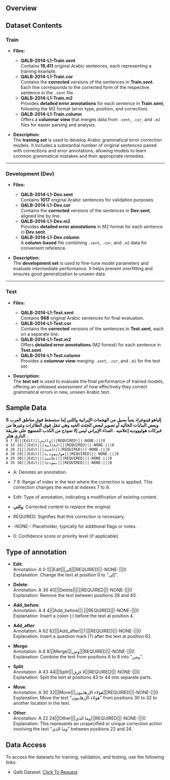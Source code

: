 ## Overview  

## Dataset Contents

### Train
- **Files:**
  - **QALB-2014-L1-Train.sent**  
    Contains **19,411** original Arabic sentences, each representing a training example.
  - **QALB-2014-L1-Train.cor**  
    Contains the **corrected** versions of the sentences in **Train.sent**. Each line corresponds to the corrected form of the respective sentence in the `.sent` file.
  - **QALB-2014-L1-Train.m2**  
    Provides **detailed error annotations** for each sentence in **Train.sent**, following the M2 format (error type, position, and correction).
  - **QALB-2014-L1-Train.column**  
    Offers a **columnar view** that merges data from `.sent`, `.cor`, and `.m2` files for easier parsing and analysis.

- **Description:**  
  The **training set** is used to develop Arabic grammatical error correction models. It includes a substantial number of original sentences paired with corrections and error annotations, allowing models to learn common grammatical mistakes and their appropriate remedies.

---

### Development (Dev)
- **Files:**
  - **QALB-2014-L1-Dev.sent**  
    Contains **1017** original Arabic sentences for validation purposes.
  - **QALB-2014-L1-Dev.cor**  
    Contains the **corrected** versions of the sentences in **Dev.sent**, aligned line by line.
  - **QALB-2014-L1-Dev.m2**  
    Provides **detailed error annotations** in M2 format for each sentence in **Dev.sent**.
  - **QALB-2014-L1-Dev.column**  
    A **column-based** file combining `.sent`, `.cor`, and `.m2` data for convenient reference.

- **Description:**  
  The **development set** is used to fine-tune model parameters and evaluate intermediate performance. It helps prevent overfitting and ensures good generalization to unseen data.

---

### Test
- **Files:**
  - **QALB-2014-L1-Test.sent**  
    Contains **968** original Arabic sentences for final evaluation.
  - **QALB-2014-L1-Test.cor**  
    Contains the **corrected** versions of the sentences in **Test.sent**, each on a separate line.
  - **QALB-2014-L1-Test.m2**  
    Offers **detailed error annotations** (M2 format) for each sentence in **Test.sent**.
  - **QALB-2014-L1-Test.column**  
    Provides a **columnar view** merging `.sent`, `.cor`, and `.m2` for the test set.


- **Description:**  
  The **test set** is used to evaluate the final performance of trained models, offering an unbiased assessment of how effectively they correct grammatical errors in new, unseen Arabic text.

## Sample Data


**S إلياهو فينوغراد يتنبأ بسيل من الهجمات الإيرانية واللني إما ستسقط فوق مناطق العرب وبعض البنايات الخاليه أو تصوير لبعض الجثث الحيه وهي تنقل فوق الطائرات وغيرها من فبركات هوليووديه إعلاميه . العداء الإيراني ليس إلا نموذج من الكذب الممنهج على طريقة النازي هتلر .**  
`A 7 8|||Edit|||والتي|||REQUIRED|||-NONE-|||0`  
`A 15 16|||Edit|||الخالية|||REQUIRED|||-NONE-|||0`  
`A 20 21|||Edit|||الحية|||REQUIRED|||-NONE-|||0`  
`A 28 29|||Edit|||هوليوودية|||REQUIRED|||-NONE-|||0`  
`A 29 30|||Edit|||إعلامية|||REQUIRED|||-NONE-|||0`  
`A 35 36|||Edit|||نموذجا|||REQUIRED|||-NONE-|||0`  

* A: Denotes an annotation.

* 7 8: Range of index in the text where the correction is applied. This correction changes the word at indexes 7 to 8.

* Edit: Type of annotation, indicating a modification of existing content.  

* <span dir="ltr">**والتي**: Corrected content to replace the original.</span>

* REQUIRED: Signifies that this correction is necessary.  

* -NONE-: Placeholder, typically for additional flags or notes.    

* 0: Confidence score or priority level (if applicable).    

## Type of annotation 
- **Edit**:  
Annotation: A 0 1|||Edit|||إلى|||REQUIRED|||-NONE-|||0  
Explanation: Change the text at position 0 to "إلى".  

- **Delete**:  
Annotation: A 39 40|||Delete||||||REQUIRED|||-NONE-|||0  
Explanation: Remove the text between positions 39 and 40.  

- **Add_before**:  
Annotation: A 4 4|||Add_before|||:|||REQUIRED|||-NONE-|||0  
Explanation: Insert a colon (:) before the text at position 4.  

- **Add_after**:  
Annotation: A 62 62|||Add_after|||؟|||REQUIRED|||-NONE-|||0  
Explanation: Insert a question mark (?) after the text at position 62.  

- **Merge**:  
Annotation: A 6 8|||Merge|||ومن|||REQUIRED|||-NONE-|||0  
Explanation: Combine the text from positions 6 to 8 into "ومن".  

- **Split**:  
Annotation: A 43 44|||Split|||لا فرق|||REQUIRED|||-NONE-|||0  
Explanation: Split the text at positions 43 to 44 into separate parts.  

- **Move**:  
Annotation: A 30 32|||Move|||هؤلاء الإرهابيون|||REQUIRED|||-NONE-|||0  
Explanation: Move the text "هؤلاء الإرهابيون" from positions 30 to 32 to another location in the text.  

- **Other**:  
Annotation: A 22 24|||Other|||وما الذي|||REQUIRED|||-NONE-|||0  
Explanation: This represents an unspecified or unique correction action involving the text "وما الذي" between positions 22 and 24.  




## Data Access
To access the datasets for training, validation, and testing, use the following links:
- Qalb Dataset: [Click To Request](https://docs.google.com/forms/d/e/1FAIpQLScSsuAu1_84KORcpzOKTid0nUMQDZNQKKnVcMilaIZ6QF-xdw/viewform)

